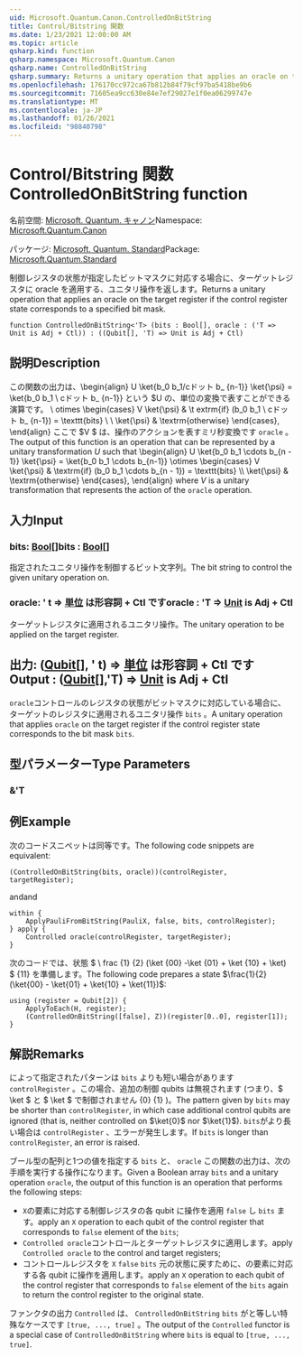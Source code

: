 ```yaml
---
uid: Microsoft.Quantum.Canon.ControlledOnBitString
title: Control/Bitstring 関数
ms.date: 1/23/2021 12:00:00 AM
ms.topic: article
qsharp.kind: function
qsharp.namespace: Microsoft.Quantum.Canon
qsharp.name: ControlledOnBitString
qsharp.summary: Returns a unitary operation that applies an oracle on the target register if the control register state corresponds to a specified bit mask.
ms.openlocfilehash: 176170cc972ca67b812b84f79cf97ba5418be9b6
ms.sourcegitcommit: 71605ea9cc630e84e7ef29027e1f0ea06299747e
ms.translationtype: MT
ms.contentlocale: ja-JP
ms.lasthandoff: 01/26/2021
ms.locfileid: "98840798"
---
```

# <a name="controlledonbitstring-function"></a><span data-ttu-id="e7205-102">Control/Bitstring 関数</span><span class="sxs-lookup"><span data-stu-id="e7205-102">ControlledOnBitString function</span></span>

<span data-ttu-id="e7205-103">名前空間: [Microsoft. Quantum. キャノン](xref:Microsoft.Quantum.Canon)</span><span class="sxs-lookup"><span data-stu-id="e7205-103">Namespace: [Microsoft.Quantum.Canon](xref:Microsoft.Quantum.Canon)</span></span>

<span data-ttu-id="e7205-104">パッケージ: [Microsoft. Quantum. Standard](https://nuget.org/packages/Microsoft.Quantum.Standard)</span><span class="sxs-lookup"><span data-stu-id="e7205-104">Package: [Microsoft.Quantum.Standard](https://nuget.org/packages/Microsoft.Quantum.Standard)</span></span>


<span data-ttu-id="e7205-105">制御レジスタの状態が指定したビットマスクに対応する場合に、ターゲットレジスタに oracle を適用する、ユニタリ操作を返します。</span><span class="sxs-lookup"><span data-stu-id="e7205-105">Returns a unitary operation that applies an oracle on the target register if the control register state corresponds to a specified bit mask.</span></span>

```qsharp
function ControlledOnBitString<'T> (bits : Bool[], oracle : ('T => Unit is Adj + Ctl)) : ((Qubit[], 'T) => Unit is Adj + Ctl)
```


## <a name="description"></a><span data-ttu-id="e7205-106">説明</span><span class="sxs-lookup"><span data-stu-id="e7205-106">Description</span></span>

<span data-ttu-id="e7205-107">この関数の出力は、\begin{align} U \ket{b_0 b_1/cドット b_ {n-1}} \ket{\psi} = \ket{b_0 b_1 \ cドット b_ {n-1}} という $U の、単位の変換で表すことができる演算です。 \ otimes \begin{cases} V \ket{\psi} & \t extrm{if} (b_0 b_1 \ cドット b_ {n-1}) = \texttt{bits} \\ \\ \ket{\psi} & \textrm{otherwise} \end{cases}, \end{align} ここで $V $ は、操作のアクションを表すミリ秒変換です `oracle` 。</span><span class="sxs-lookup"><span data-stu-id="e7205-107">The output of this function is an operation that can be represented by a unitary transformation $U$ such that \begin{align} U \ket{b_0 b_1 \cdots b_{n - 1}} \ket{\psi} = \ket{b_0 b_1 \cdots b_{n-1}} \otimes \begin{cases} V \ket{\psi} & \textrm{if} (b_0 b_1 \cdots b_{n - 1}) = \texttt{bits} \\\\ \ket{\psi} & \textrm{otherwise} \end{cases}, \end{align} where $V$ is a unitary transformation that represents the action of the `oracle` operation.</span></span>

## <a name="input"></a><span data-ttu-id="e7205-108">入力</span><span class="sxs-lookup"><span data-stu-id="e7205-108">Input</span></span>

### <a name="bits--bool"></a><span data-ttu-id="e7205-109">bits: [Bool](xref:microsoft.quantum.lang-ref.bool)[]</span><span class="sxs-lookup"><span data-stu-id="e7205-109">bits : [Bool](xref:microsoft.quantum.lang-ref.bool)[]</span></span>

<span data-ttu-id="e7205-110">指定されたユニタリ操作を制御するビット文字列。</span><span class="sxs-lookup"><span data-stu-id="e7205-110">The bit string to control the given unitary operation on.</span></span>


### <a name="oracle--t--unit--is-adj--ctl"></a><span data-ttu-id="e7205-111">oracle: ' t => [単位](xref:microsoft.quantum.lang-ref.unit)  は形容詞 + Ctl です</span><span class="sxs-lookup"><span data-stu-id="e7205-111">oracle : 'T => [Unit](xref:microsoft.quantum.lang-ref.unit)  is Adj + Ctl</span></span>

<span data-ttu-id="e7205-112">ターゲットレジスタに適用されるユニタリ操作。</span><span class="sxs-lookup"><span data-stu-id="e7205-112">The unitary operation to be applied on the target register.</span></span>



## <a name="output--qubitt--unit--is-adj--ctl"></a><span data-ttu-id="e7205-113">出力: ([Qubit](xref:microsoft.quantum.lang-ref.qubit)[], ' t) => [単位](xref:microsoft.quantum.lang-ref.unit)  は形容詞 + Ctl です</span><span class="sxs-lookup"><span data-stu-id="e7205-113">Output : ([Qubit](xref:microsoft.quantum.lang-ref.qubit)[],'T) => [Unit](xref:microsoft.quantum.lang-ref.unit)  is Adj + Ctl</span></span>

<span data-ttu-id="e7205-114">`oracle`コントロールのレジスタの状態がビットマスクに対応している場合に、ターゲットのレジスタに適用されるユニタリ操作 `bits` 。</span><span class="sxs-lookup"><span data-stu-id="e7205-114">A unitary operation that applies `oracle` on the target register if the control register state corresponds to the bit mask `bits`.</span></span>

## <a name="type-parameters"></a><span data-ttu-id="e7205-115">型パラメーター</span><span class="sxs-lookup"><span data-stu-id="e7205-115">Type Parameters</span></span>

### <a name="t"></a><span data-ttu-id="e7205-116">&</span><span class="sxs-lookup"><span data-stu-id="e7205-116">'T</span></span>



## <a name="example"></a><span data-ttu-id="e7205-117">例</span><span class="sxs-lookup"><span data-stu-id="e7205-117">Example</span></span>

<span data-ttu-id="e7205-118">次のコードスニペットは同等です。</span><span class="sxs-lookup"><span data-stu-id="e7205-118">The following code snippets are equivalent:</span></span>

```qsharp
(ControlledOnBitString(bits, oracle))(controlRegister, targetRegister);
```

<span data-ttu-id="e7205-119">and</span><span class="sxs-lookup"><span data-stu-id="e7205-119">and</span></span>

```qsharp
within {
    ApplyPauliFromBitString(PauliX, false, bits, controlRegister);
} apply {
    Controlled oracle(controlRegister, targetRegister);
}
```

<span data-ttu-id="e7205-120">次のコードでは、状態 $ \ frac {1} {2} (\ket {00} -\ket {01} + \ket {10} + \ket) $ {11} を準備します。</span><span class="sxs-lookup"><span data-stu-id="e7205-120">The following code prepares a state $\frac{1}{2}(\ket{00} - \ket{01} + \ket{10} + \ket{11})$:</span></span>

```qsharp
using (register = Qubit[2]) {
    ApplyToEach(H, register);
    (ControlledOnBitString([false], Z))(register[0..0], register[1]);
}
```

## <a name="remarks"></a><span data-ttu-id="e7205-121">解説</span><span class="sxs-lookup"><span data-stu-id="e7205-121">Remarks</span></span>

<span data-ttu-id="e7205-122">によって指定されたパターンは `bits` よりも短い場合があります `controlRegister` 。この場合、追加の制御 qubits は無視されます (つまり、$ \ket $ と $ \ket $ で制御されません {0} {1} )。</span><span class="sxs-lookup"><span data-stu-id="e7205-122">The pattern given by `bits` may be shorter than `controlRegister`, in which case additional control qubits are ignored (that is, neither controlled on $\ket{0}$ nor $\ket{1}$).</span></span>
<span data-ttu-id="e7205-123">`bits`がより長い場合は `controlRegister` 、エラーが発生します。</span><span class="sxs-lookup"><span data-stu-id="e7205-123">If `bits` is longer than `controlRegister`, an error is raised.</span></span>

<span data-ttu-id="e7205-124">ブール型の配列と1つの値を指定する `bits` と、 `oracle` この関数の出力は、次の手順を実行する操作になります。</span><span class="sxs-lookup"><span data-stu-id="e7205-124">Given a Boolean array `bits` and a unitary operation `oracle`, the output of this function is an operation that performs the following steps:</span></span>

* <span data-ttu-id="e7205-125">`X`の要素に対応する制御レジスタの各 qubit に操作を適用 `false` し `bits` ます。</span><span class="sxs-lookup"><span data-stu-id="e7205-125">apply an `X` operation to each qubit of the control register that corresponds to `false` element of the `bits`;</span></span>
* <span data-ttu-id="e7205-126">`Controlled oracle`コントロールとターゲットレジスタに適用します。</span><span class="sxs-lookup"><span data-stu-id="e7205-126">apply `Controlled oracle` to the control and target registers;</span></span>
* <span data-ttu-id="e7205-127">コントロールレジスタを `X` `false` `bits` 元の状態に戻すために、の要素に対応する各 qubit に操作を適用します。</span><span class="sxs-lookup"><span data-stu-id="e7205-127">apply an `X` operation to each qubit of the control register that corresponds to `false` element of the `bits` again to return the control register to the original state.</span></span>

<span data-ttu-id="e7205-128">ファンクタの出力 `Controlled` は、 `ControlledOnBitString` `bits` がと等しい特殊なケースです `[true, ..., true]` 。</span><span class="sxs-lookup"><span data-stu-id="e7205-128">The output of the `Controlled` functor is a special case of `ControlledOnBitString` where `bits` is equal to `[true, ..., true]`.</span></span>